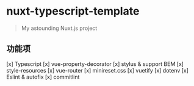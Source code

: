# nuxt-typescript-template

> My astounding Nuxt.js project

## 功能项

[x] Typescript
[x] vue-property-decorator
[x] stylus & support BEM
[x] style-resources
[x] vue-router
[x] minireset.css
[x] vuetify
[x] dotenv
[x] Eslint & autofix
[x] commitlint
